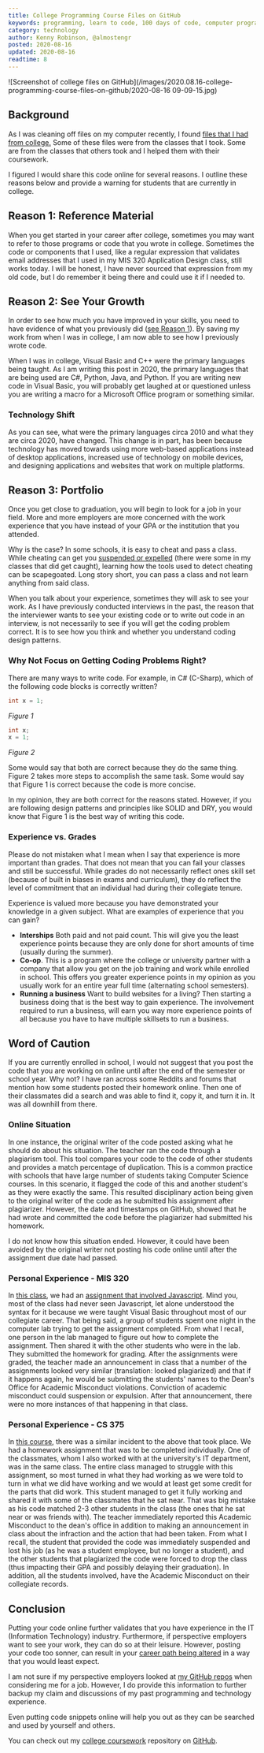 ```yaml
---
title: College Programming Course Files on GitHub
keywords: programming, learn to code, 100 days of code, computer programming, computer science, management information systems
category: technology
author: Kenny Robinson, @almostengr
posted: 2020-08-16
updated: 2020-08-16
readtime: 8
---
```


![Screenshot of college files on GitHub](/images/2020.08.16-college-programming-course-files-on-github/2020-08-16 09-09-15.jpg)

## Background

As I was cleaning off files on my computer recently, I found
<a href="https://github.com/almostengr/college-coursework" target="_blank">files that I had from college.</a>
Some of these files were from the classes that I took. Some are from the classes that others took and I
helped them with their coursework.

I figured I would share this code online for several reasons. I outline these reasons below and provide
a warning for students that are currently in college.

## Reason 1: Reference Material

When you get started in your career after college, sometimes you may want to refer to those programs
or code that you wrote in college. Sometimes the code or components that I used, like a
regular expression that validates email addresses that I used in my MIS 320 Application Design
class, still works today. I will be honest, I have never sourced that expression from my old code, but I
do remember it being there and could use it if I needed to.

## Reason 2: See Your Growth

In order to see how much you have improved in your skills, you need to have evidence of what you previously
did ([see Reason 1](#reason-1-reference-material)). By saving my work from when I was in college, I am now able to see how I previously
wrote code.

When I was in college, Visual Basic and C++ were the primary languages being taught. As I am writing this
post in 2020, the primary languages that are being used are C#, Python, Java, and Python.
If you are writing new code in Visual Basic, you will probably get laughed at or questioned
unless you are writing a macro for a Microsoft Office program or something similar.

### Technology Shift

As you can see, what were the primary languages circa 2010 and what they are circa 2020, have changed.
This change is in part, has been because technology has moved towards using more
web-based applications instead of desktop applications, increased use of technology on mobile devices,
and designing applications and websites that work on multiple platforms.

## Reason 3: Portfolio

Once you get close to graduation, you will begin to look for a job in your field. More and more
employers are more concerned with the work experience that you have instead of your GPA or the
institution that you attended.

Why is the case? In some schools, it is easy to cheat and pass a class. While cheating can get you
[suspended or expelled](#word-of-caution) (there were some in my classes that did get caught),
learning how the tools used to
detect cheating can be scapegoated. Long story short, you can pass a class and not learn anything
from said class.

When you talk about your experience, sometimes they will ask to see your work. As I have previously
conducted interviews in the past, the reason that the interviewer wants to see your existing code or
to write out code in an interview, is not necessarily to see if you will get the coding problem correct.
It is to see how you think and whether you understand coding design patterns.

### Why Not Focus on Getting Coding Problems Right?

There are many ways to write code. For example, in C# (C-Sharp), which of the following code blocks
is correctly written?

```csharp
int x = 1;
```
*Figure 1*

```csharp
int x;
x = 1;
```
*Figure 2*

Some would say that both are correct because they do the same thing. Figure 2 takes more steps to
accomplish the same task. Some would say that Figure 1 is correct because the code is more concise.

In my opinion, they are both correct for the reasons stated. However, if you are following design
patterns and principles like SOLID and DRY, you would know that Figure 1 is the best way of writing
this code.

### Experience vs. Grades

Please do not mistaken what I mean when I say that experience is more important than grades. That does not
mean that you can fail your classes and still be successful. While grades do not necessarily reflect
ones skill set (because of built in biases in exams and curriculum), they do reflect the level of
commitment that an individual had during their collegiate tenure.

Experience is valued more because you have demonstrated your knowledge in a given subject. What are
examples of experience that you can gain?

* **Interships** Both paid and not paid count. This will give you the least experience points because
they are only done for short amounts of time (usually during the summer).
* **Co-op**. This is a program where the college or university partner with a company that allow
you get on the job training and work while enrolled in school. This offers you greater experience
points in my opinion as you usually work for an entire year full time (alternating school semesters).
* **Running a business** Want to build websites for a living? Then starting a
business doing that is the best way to gain experience. The involvement required to run a business,
will earn you way more experience points of all because you have to have multiple skillsets to
run a business.

## Word of Caution

If you are currently enrolled in school, I would not suggest that you post the code that you are
working on online until after the end of the semester or school year. Why not? I have ran across some
Reddits and forums that mention how some students posted their homework online. Then one of their
classmates did a search and was able to find it, copy it, and turn it in. It was all downhill from there.

### Online Situation

In one instance, the original writer of the code posted asking what he should do about his situation.
The teacher ran the code through a plagiarism tool. This tool compares your code to the
code of other students and provides a match percentage of duplication.
This is a common practice with schools that have large number of students taking Computer Science
courses. In this scenario, it flagged the code of this and another student's as they were exactly the same.
This resulted disciplinary action being given to the original writer of the code as he submitted
his assignment after plagiarizer. However, the date and timestamps on GitHub, showed that he had wrote and
committed the code before the plagiarizer had submitted his homework.

I do not know how this situation ended. However, it could have been avoided by the original writer not
posting his code online until after the assignment due date had passed.

### Personal Experience - MIS 320

In
<a href="https://github.com/almostengr/college-coursework/tree/master/MIS320_201110" target="_blank">this class</a>, we had an
<a href="https://github.com/almostengr/college-coursework/tree/master/MIS320_201110/MIS320_2011-01/MIS%20320%20Assignment%207"
target="_blank">assignment that involved Javascript</a>.
Mind you, most of the class had never seen Javascript, let alone understood the syntax for it because
we were taught Visual Basic throughout most of our collegiate career. That being said, a group of students
spent one night in the computer lab trying to get the assignment completed. From what I recall, one
person in the lab managed to figure out how to complete the assignment. Then shared it with
the other students who were in the lab. They submitted the homework for grading. After the assignments
were graded, the teacher made an announcement in class that a number of the assignments looked very
similar (translation: looked plagiarized) and that if it happens again, he would be submitting the
students' names to the Dean's Office for Academic Misconduct violations. Conviction of academic
misconduct could suspension or expulsion. After that announcement, there were no more instances of that
happening in that class.

### Personal Experience - CS 375

In [this course](https://github.com/almostengr/college-coursework/tree/master/CS375),
there was a similar incident to the above that took place. We had a homework assignment that was
to be completed individually. One of the classmates, whom I also worked with at the university's
IT department, was in the same class. The entire class managed to struggle with this assignment, so most
turned in what they had working as we were told to turn in what we did have working and we would
at least get some credit for the parts that did work.
This student managed to get it fully working and shared it with some
of the classmates that he sat near. That was big mistake as his code matched 2-3 other students in the
class (the ones that he sat near or was friends with). The teacher immediately reported this
Academic Misconduct to the dean's office in addition to
making an announcement in class about the infraction and the action that had been taken.
From what I recall, the student that provided
the code was immediately suspended and lost his job (as he was a student employee, but no longer a student),
and the other students that plagiarized the code were forced
to drop the class (thus impacting their GPA and possibly delaying their graduation). In addition, all
the students involved, have the Academic Misconduct on their collegiate records.

## Conclusion

Putting your code online further validates that you have experience in the IT
(Information Technology) industry. Furthermore, if perspective employers want to see your work, they can do so
at their leisure. However, posting your code too sonner, can result in your
[career path being altered](#word-of-caution) in a way that you would least expect.

I am not sure if my perspective employers looked at
<a href="https://github.com/almostengr" target="_blank">my GitHub repos</a> when considering me for a job.
However, I do provide this information to further backup my claim and discussions of my past programming
and technology experience.

Even putting code snippets online will help you out as they can be searched and used by yourself
and others.

You can check out my
<a href="https://github.com/almostengr/college-coursework" target="_blank">college coursework</a>
repository on <a href="https://github.com/almostengr" target="_blank">GitHub</a>.
